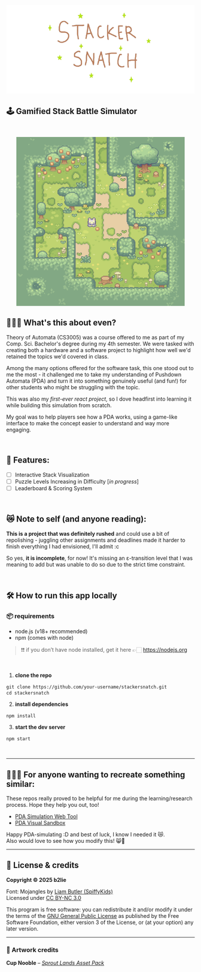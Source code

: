 <p align="center">
  <img src="src/sprites/hero-img.png" alt="stackersnatch hero image" />
</p>

## 🕹 Gamified Stack Battle Simulator
<br/>

<p align="center">
  <img src="src/sprites/win.gif" alt="cute img" title="cute img" width="450"/>
</p>

## 🤷🏻‍♀️ What's this about even?

Theory of Automata (CS3005) was a course offered to me as part of my Comp. Sci. Bachelor's degree during my 4th semester.
We were tasked with creating both a hardware and a software project to highlight how well we'd retained the topics we'd 
covered in class. 

Among the many options offered for the software task, this one stood out to me the most - it challenged me to take my 
understanding of Pushdown Automata (PDA) and turn it into something genuinely useful (and fun!) for other students who 
might be struggling with the topic.

This was also my *first-ever react project*, so I dove headfirst into learning it while building this simulation from 
scratch.

My goal was to help players see how a PDA works, using a game-like interface to make the concept easier to understand and
way more engaging.

<br/>

## 👾 Features:

- [ ] Interactive Stack Visualization
- [ ] Puzzle Levels Increasing in Difficulty [_in progress_]
- [ ] Leaderboard & Scoring System

<br/>

## 😿 Note to self (and anyone reading):

**This is a project that was definitely rushed** and could use a bit of repolishing - juggling other assignments and 
deadlines made it harder to finish everything I had envisioned, I'll admit :c <br/>

So yes, **it is incomplete**, for now! It's missing an ε-transition level that I was meaning to add but was unable to do
so due to the strict time constraint.

<br/>

## 🛠 How to run this app locally

### 📦 requirements
- node.js (v18+ recommended)
- npm (comes with node)

> ❗❗ if you don’t have node installed, get it here 👉🏻 https://nodejs.org

<br/>

1. **clone the repo**
```
git clone https://github.com/your-username/stackersnatch.git
cd stackersnatch
```

2. **install dependencies**
```
npm install
```

3. **start the dev server**
```
npm start
```

<br/>

---

## 👩🏻‍💻 For anyone wanting to recreate something similar:

These repos really proved to be helpful for me during the learning/research process. Hope they help you out, too!

- [PDA Simulation Web Tool](https://github.com/Chaphasilor/automata)
- [PDA Visual Sandbox](https://github.com/cheezypotatoes/Deterministic-PushDown-Automata-Project)

Happy PDA-simulating :D and best of luck, I know I needed it 😿.<br/>
Also would love to see how you modify this! 😸🧡


---

## 📜 License & credits

**Copyright © 2025 b2lie**

Font: Mojangles by [Liam Butler (SpiffyKids)](https://fontstruct.com/fontstructors/1463562/spiffykids)<br/>
Licensed under [CC BY-NC 3.0](https://creativecommons.org/licenses/by-nc/3.0/)

This program is free software:  you can redistribute it and/or modify it under the terms of the [GNU General Public License](https://www.gnu.org/licenses/gpl-3.0.html)
as published by the Free Software Foundation, either version 3 of the License, or (at your option) any later version.

---

### 🎨 Artwork credits

**Cup Nooble** – *[Sprout Lands Asset Pack](https://cupnooble.itch.io/sprout-lands-asset-pack)*
